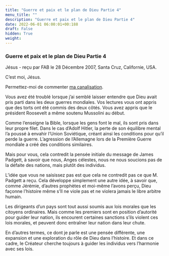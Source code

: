 ```yaml
---
title: "Guerre et paix et le plan de Dieu Partie 4"
menu_title: ""
description: "Guerre et paix et le plan de Dieu Partie 4"
date: 2022-06-01 06:00:01+00:188
draft: False
hidden: True
weight:
---
```

### Guerre et paix et le plan de Dieu Partie 4

Jésus - reçu par FAB le 28 Décembre 2007, Santa Cruz, Californie, USA.

C’est moi, Jésus.

Permettez-moi de commenter [ma canalisation](/fr-contemporary-messages/fr-contemporary-messages-by-date-order/fr-contemporary-messages-2006/fr-2006-12-26-2-fab-jesus/).

Vous avez été troublé lorsque j’ai semblé laisser entendre que Dieu avait pris parti dans les deux guerres mondiales. Vos lectures vous ont appris que des torts ont été commis des deux côtés. Vous avez appris que le président Roosevelt a même soutenu Mussolini au début.

Comme l’enseigne la Bible, lorsque les gens font le mal, ils sont pris dans leur propre filet. Dans le cas d’Adolf Hitler, la perte de son équilibre mental l’a poussé à envahir l’Union Soviétique, créant ainsi les conditions pour qu’il perde la guerre. L’agression de l’Allemagne lors de la Première Guerre mondiale a créé des conditions similaires.

Mais pour vous, cela contredit la pensée initiale du message de James Padgett, à savoir que nous, Anges célestes, nous ne nous soucions pas de la défaite des nations, mais plutôt des individus.

L’idée que vous ne saisissez pas est que cela ne contredit pas ce que M. Padgett a reçu. Cela développe simplement une autre idée, à savoir que, comme Jérémie, d’autres prophètes et moi-même l’avons perçu, Dieu façonne l’histoire même s’Il ne viole pas et ne violera jamais le libre arbitre humain.

Les dirigeants d’un pays sont tout aussi soumis aux lois morales que les citoyens ordinaires. Mais comme les premiers sont en position d’autorité pour guider leur nation, ils encourent certaines sanctions s’ils violent ces lois morales, et peuvent donc entraîner leur nation dans leur chute.

En d’autres termes, ce dont je parle est une pensée différente, une expansion et une exploration du rôle de Dieu dans l’histoire. Et dans ce cadre, le Créateur cherche toujours à guider les individus vers l’harmonie avec ses lois.
